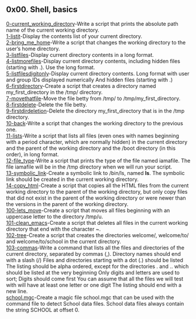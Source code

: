 ## 0x00. Shell, basics
[0-current_working_directory](https://github.com/dailyheal/alx-system_engineering-devops/blob/master/0x00-shell_basics/0-current_working_directory)-Write a script that prints the absolute path name of the current working directory.<br/>
[1-listit](https://github.com/dailyheal/alx-system_engineering-devops/blob/master/0x00-shell_basics/1-listit)-Display the contents list of your current directory.<br/>
[2-bring_me_home](https://github.com/dailyheal/alx-system_engineering-devops/blob/master/0x00-shell_basics/2-bring_me_home)-Write a script that changes the working directory to the user’s home directory.<br/>
[3-listfiles](https://github.com/dailyheal/alx-system_engineering-devops/blob/master/0x00-shell_basics/3-listfiles)-Display current directory contents in a long format.<br/>
[4-listmorefiles](https://github.com/dailyheal/alx-system_engineering-devops/blob/master/0x00-shell_basics/4-listmorefiles)-Display current directory contents, including hidden files (starting with .). Use the long format.<br/>
[5-listfilesdigitonly](https://github.com/dailyheal/alx-system_engineering-devops/blob/master/0x00-shell_basics/5-listfilesdigitonly)-Display current directory contents. Long format with user and group IDs displayed numerically And hidden files (starting with .) <br/>
[6-firstdirectory](https://github.com/dailyheal/alx-system_engineering-devops/blob/master/0x00-shell_basics/6-firstdirectory)-Create a script that creates a directory named my_first_directory in the /tmp/ directory.<br/>
[7-movethatfile](https://github.com/dailyheal/alx-system_engineering-devops/blob/master/0x00-shell_basics/7-movethatfile)-Move the file betty from /tmp/ to /tmp/my_first_directory. <br/>
[8-firstdelete](https://github.com/dailyheal/alx-system_engineering-devops/blob/master/0x00-shell_basics/8-firstdelete)-Delete the file betty. <br/>
[9-firstdirdeletion](https://github.com/dailyheal/alx-system_engineering-devops/blob/master/0x00-shell_basics/9-firstdirdeletion)-Delete the directory my_first_directory that is in the /tmp directory.<br/>
[10-back](https://github.com/dailyheal/alx-system_engineering-devops/blob/master/0x00-shell_basics/10-back)-Write a script that changes the working directory to the previous one.<br/>
[11-lists](https://github.com/dailyheal/alx-system_engineering-devops/blob/master/0x00-shell_basics/11-lists)-Write a script that lists all files (even ones with names beginning with a period character, which are normally hidden) in the current directory and the parent of the working directory and the /boot directory (in this order), in long format.<br/>
[12-file_type](https://github.com/dailyheal/alx-system_engineering-devops/blob/master/0x00-shell_basics/12-file_type)-Write a script that prints the type of the file named iamafile. The file iamafile will be in the /tmp directory when we will run your script.<br/>
[13-symbolic_link](https://github.com/dailyheal/alx-system_engineering-devops/blob/master/0x00-shell_basics/13-symbolic_link)-Create a symbolic link to /bin/ls, named __ls__. The symbolic link should be created in the current working directory.<br/>
[14-copy_html](https://github.com/dailyheal/alx-system_engineering-devops/blob/master/0x00-shell_basics/14-copy_html)-Create a script that copies all the HTML files from the current working directory to the parent of the working directory, but only copy files that did not exist in the parent of the working directory or were newer than the versions in the parent of the working directory.<br/>
[100-lets_move](https://github.com/dailyheal/alx-system_engineering-devops/blob/master/0x00-shell_basics/100-lets_move)-Create a script that moves all files beginning with an uppercase letter to the directory /tmp/u.<br/>
[101-clean_emacs](https://github.com/dailyheal/alx-system_engineering-devops/blob/master/0x00-shell_basics/101-clean_emacs)-Create a script that deletes all files in the current working directory that end with the character ~.<br/>
[102-tree](https://github.com/dailyheal/alx-system_engineering-devops/tree/master/0x00-shell_basics/102-tree)-Create a script that creates the directories welcome/, welcome/to/ and welcome/to/school in the current directory.<br/>
[103-commas](https://github.com/dailyheal/alx-system_engineering-devops/tree/master/0x00-shell_basics/103-commas)-Write a command that lists all the files and directories of the current directory, separated by commas (,).
Directory names should end with a slash (/) Files and directories starting with a dot (.) should be listed The listing should be alpha ordered, except for the directories . and .. which should be listed at the very beginning Only digits and letters are used to sort; Digits should come first You can assume that all the files we will test with will have at least one letter or one digit The listing should end with a new line.<br/>
[school.mgc](https://github.com/dailyheal/alx-system_engineering-devops/blob/master/0x00-shell_basics/school.mgc)-Create a magic file school.mgc that can be used with the command file to detect School data files. School data files always contain the string SCHOOL at offset 0.

